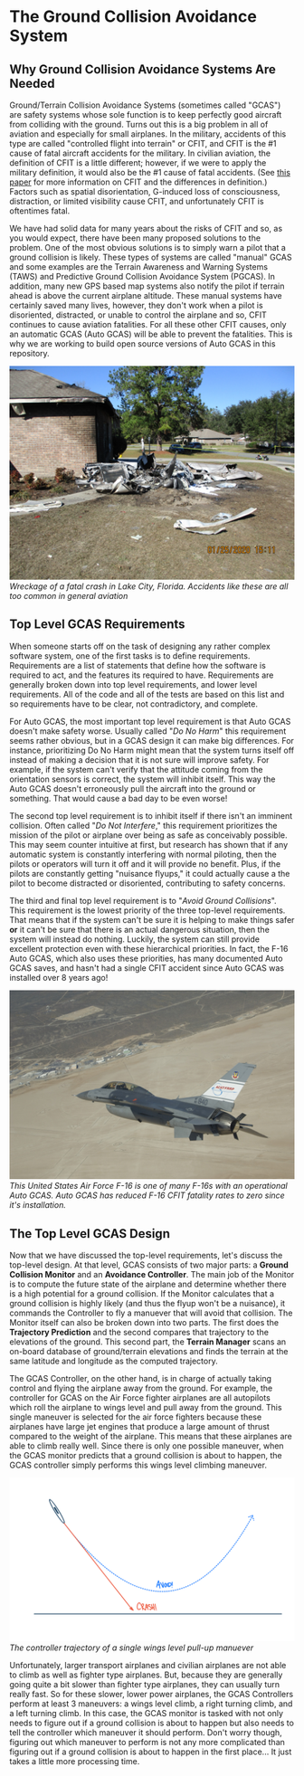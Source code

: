 # The Ground Collision Avoidance System

## Why Ground Collision Avoidance Systems Are Needed

Ground/Terrain Collision Avoidance Systems (sometimes called "GCAS") are safety systems whose sole function is to keep perfectly good aircraft from colliding with the ground. Turns out this is a big problem in all of aviation and especially for small airplanes. In the military, accidents of this type are called "controlled flight into terrain" or CFIT, and CFIT is the #1 cause of fatal aircraft accidents for the military.  In civilian aviation, the definition of CFIT is a little different; however, if we were to apply the military definition, it would also be the #1 cause of fatal accidents.  (See [this paper][1] for more information on CFIT and the differences in definition.)   Factors such as spatial disorientation, G-induced loss of consciousness, distraction, or limited visibility cause CFIT, and unfortunately CFIT is oftentimes fatal.

We have had solid data for many years about the risks of CFIT and so, as you would expect, there have been many proposed solutions to the problem.  One of the most obvious solutions is to simply warn a pilot that a ground collision is likely.  These types of systems are called "manual" GCAS and some examples are the Terrain Awareness and Warning Systems (TAWS) and Predictive Ground Collision Avoidance System (PGCAS). In addition, many new GPS based map systems also notify the pilot if terrain ahead is above the current airplane altitude.  These manual systems have certainly saved many lives, however, they don't work when a pilot is disoriented, distracted, or unable to control the airplane and so, CFIT continues to cause aviation fatalities.  For all these other CFIT causes, only an automatic GCAS (Auto GCAS) will be able to prevent the fatalities.  This is why we are working to build open source versions of Auto GCAS in this repository.

![crash](img/intro/FatalCrash.png)
*Wreckage of a fatal crash in Lake City, Florida.  Accidents like these are all too common in general aviation*


## Top Level GCAS Requirements
When someone starts off on the task of designing any rather complex software system, one of the first tasks is to define requirements.  Requirements are a list of statements that define how the software is required to act, and the features its required to have.  Requirements are generally broken down into top level requirements, and lower level requirements.  All of the code and all of the tests are based on this list and so requirements have to be clear, not contradictory, and complete. 

For Auto GCAS, the most important top level requirement is that Auto GCAS doesn't make safety worse.  Usually called "*Do No Harm*" this requirement seems rather obvious, but in a GCAS design it can make big differences.  For instance, prioritizing Do No Harm might mean that the system turns itself off instead of making a decision that it is not sure will improve safety.  For example, if the system can't verify that the attitude coming from the orientation sensors is correct, the system will inhibit itself.  This way the Auto GCAS doesn't erroneously pull the aircraft into the ground or something.  That would cause a bad day to be even worse!

The second top level requirement is to inhibit itself if there isn't an imminent collision.  Often called "*Do Not Interfere*," this requirement prioritizes the mission of the pilot or airplane over being as safe as conceivably possible. This may seem counter intuitive at first, but research has shown that if any automatic system is constantly interfering with normal piloting, then the pilots or operators will turn it off and it will provide no benefit.  Plus, if the pilots are constantly getting "nuisance flyups," it could actually cause a the pilot to become distracted or disoriented, contributing to safety concerns.

The third and final top level requirement is to "*Avoid Ground Collisions*".  This requirement is the lowest priority of the three top-level requirements. That means that if the system can't be sure it is helping to make things safer **or** it can't be sure that there is an actual dangerous situation, then the system will instead do nothing.  Luckily, the system can still provide excellent protection even with these hierarchical priorities.  In fact, the F-16 Auto GCAS, which also uses these priorities, has many documented Auto GCAS saves, and hasn't had a single CFIT accident since Auto GCAS was installed over 8 years ago!

![f16](img/intro/acatf16.jpg)
*This United States Air Force F-16 is one of many F-16s with an operational Auto GCAS.  Auto GCAS has reduced F-16 CFIT fatality rates to zero since it's installation.*

## The Top Level GCAS Design

Now that we have discussed the top-level requirements, let's discuss the top-level design.  At that level, GCAS consists of two major parts: a **Ground Collision Monitor** and an **Avoidance Controller**. The main job of the Monitor is to compute the future state of the airplane and determine whether there is a high potential for a ground collision.  If the Monitor calculates that a ground collision is highly likely (and thus the flyup won't be a nuisance), it commands the Controller to fly a manuever that will avoid that collision.  The Monitor itself can also be broken down into two parts.  The first does the **Trajectory Prediction** and the second compares that trajectory to the elevations of the ground.  This second part, the **Terrain Manager** scans an on-board database of ground/terrain elevations and finds the terrain at the same latitude and longitude as the computed trajectory.  

The GCAS Controller, on the other hand, is in charge of actually taking control and flying the airplane away from the ground. For example, the controller for GCAS on the Air Force fighter airplanes are all autopilots which roll the airplane to wings level and pull away from the ground. This single maneuver is selected for the air force fighters because these airplanes have large jet engines that produce a large amount of thrust compared to the weight of the airplane. This means that these airplanes are able to climb really well. Since there is only one possible maneuver, when the GCAS monitor predicts that a ground collision is about to happen, the GCAS controller simply performs this wings level climbing maneuver. 

<!-- FIGURE: CONTROLLER INTRO -->
![GCAS Controller](img/intro/GCASControllerIntro.png)
*The controller trajectory of a single wings level pull-up manuever*

Unfortunately, larger transport airplanes and civilian airplanes are not able to climb as well as fighter type airplanes. But, because they are generally going quite a bit slower than fighter type airplanes, they can usually turn really fast. So for these slower, lower power airplanes, the GCAS Controllers perform at least 3 maneuvers: a wings level climb, a right turning climb, and a left turning climb.  In this case, the GCAS monitor is tasked with not only needs to figure out if a ground collision is about to happen but also needs to tell the controller which maneuver it should perform. Don't worry though, figuring out which maneuver to perform is not any more complicated than figuring out if a ground collision is about to happen in the first place... It just takes a little more processing time.
<!-- 
### The GCAS Monitor

The GCAS monitor is built around a prediction of the aircraft trajectory. The predicted trajectory is step by step projection into the future of where the airplane will be and how it will be oriented. One of the most surprising things that people learn about this predicted trajectory is that it is not a prediction of how the airplane will fly if it continues flying as it currently is. Instead, the computed trajectory is a prediction of how the airplane will fly if the GCAS controller takes over. In this way the GCAS monitor can accurately say whether the GCAS controller can avoid the ground and if so, by how much.

Now, in the real world we cannot predict things with absolute certainly. For instance in aviation, a wind gust can cause the airplane to temporarily go in random ways and this we cannot predict. In fact, in the real world we can't even tell exactly where we are at any given time, or exactly how fast we are going so that any future prediction will be off just based on the erroneous starting point. This makes predicting the trajectory difficult and imprecise. That means we have to have a buffer so that any errors in our predictions don't end up causing the system to fail. So, if the predicted trajectory comes within a distance of the ground equal to or less than this buffer then the GCAS monitor will predict that a ground collision is about to happen. We call this buffer the "Terrain Clearance Buffer" or TCB. If the GCAS controller only has one maneuver, then if the predicted trajectory gets closer to the ground than the TCB then the GCAS monitor asks the GCAS controller to perform that maneuver. In the case of multiple maneuvers, the trajectory for each of the maneuvers is computed and compared to the ground. In this case, all of the maneuvers have to be within the terrain clearance buffer in order for the monitor to ask the GCAS controller to perform its maneuver. But which does it ask the controller to perform? Oftentimes, the monitor will ask the controller to fly the maneuver whose prediction entered the TCB last. Other options are that the monitor could ask the controller to fly the maneuver that has the greatest separation from the terrain.

In order for the monitor to calculate how far the predicted trajectory is away from the ground, the monitor needs to know where the ground is. For this the monitor uses very large databases of ground elevations which cover the majority of the earth. When the trajectory is predicted, the latitude and longitude of the points along the trajectory are calculated. These latitudes and longitudes are then fed into a ground elevation database and the ground altitude underneath that point in the trajectory is returned. The predicted altitude of the trajectory point is then compared to the ground elevation and if the difference between the two is less than the TCB, the monitor should determine that a ground collision along that maneuver should be avoided. -->

[1]: https://www.researchgate.net/publication/365100080_How_Digital_Safety_Systems_Could_Revolutionize_Aviation_Safety
